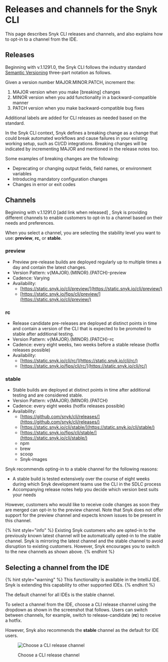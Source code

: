 # Releases and channels for the Snyk CLI

This page describes Snyk CLI releases and channels, and also explains how to opt-in to a channel from the IDE.

## Releases

Beginning with v.1.1291.0, the Snyk CLI follows the industry standard [Semantic Versioning](https://semver.org/) three-part notation as follows.

Given a version number MAJOR.MINOR.PATCH, increment the:

1. MAJOR version when you make \[breaking] changes
2. MINOR version when you add functionality in a backward-compatible manner
3. PATCH version when you make backward-compatible bug fixes

Additional labels are added for CLI releases as needed based on the standard.

In the Snyk CLI context, Snyk defines a breaking change as a change that could break automated workflows and cause failures in your existing working setup, such as CI/CD integrations. Breaking changes will be indicated by incrementing MAJOR and mentioned in the release notes too.

Some examples of breaking changes are the following:

* Deprecating or changing output fields, field names, or environment variables
* Introducing mandatory configuration changes
* Changes in error or exit codes

## Channels

Beginning with v.1.1291.0 \[add link when released] , Snyk is providing different channels to enable customers to opt-in to a channel based on their needs and preferences.

When you select a channel, you are selecting the stability level you want to use: **preview**, **rc,** or **stable**.

### preview&#x20;

* Preview pre-release builds are deployed regularly up to multiple times a day and contain the latest changes.
* Version Pattern: v{MAJOR}.{MINOR}.{PATCH}-preview
* Cadence: Varying
* Availability:
  * [https://static.snyk.io/cli/preview/](https://static.snyk.io/cli/preview/)
  * [https://static.snyk.io/fips/cli/preview/](https://static.snyk.io/cli/preview/)

### rc&#x20;

* Release candidate pre-releases are deployed at distinct points in time and contain a version of the CLI that is expected to be promoted to stable after additional testing.
* Version Pattern: v{MAJOR}.{MINOR}.{PATCH}-rc
* Cadence: every eight weeks, two weeks before a stable release (hotfix releases possible)
* Availability:
  * [https://static.snyk.io/cli/rc/](https://static.snyk.io/cli/rc/)
  * [https://static.snyk.io/fips/cli/rc/](https://static.snyk.io/cli/rc/)

### **stable**&#x20;

* Stable builds are deployed at distinct points in time after additional testing and are considered stable.
* Version Pattern: v{MAJOR}.{MINOR}.{PATCH}
* Cadence: every eight weeks (hotfix releases possible)
* Availability:
  * [https://github.com/snyk/cli/releases/](https://github.com/snyk/cli/releases/)
  * [https://static.snyk.io/cli/stable/](https://static.snyk.io/cli/stable/)
  * [https://static.snyk.io/fips/cli/stable/](https://static.snyk.io/cli/stable/)
  * npm
  * brew
  * scoop
  * Snyk-images

Snyk recommends opting-in to a stable channel for the following reasons:

* A stable build is tested extensively over the course of eight weeks during which Snyk development teams use the CLI in the SDLC process
* Accompanying release notes help you decide which version best suits your needs

However, customers who would like to receive code changes as soon they are merged can opt-in to the preview channel. Note that Snyk does not offer support for the preview channel and expects known issues to be present in this channel.

{% hint style="info" %}
Existing Snyk customers who are opted-in to the previously known latest channel will be automatically opted-in to the stable channel. Snyk is mirroring the latest channel and the stable channel to avoid disruption to existing customers. However, Snyk encourages you to switch to the new channels as shown above.
{% endhint %}

## Selecting a channel from the IDE

{% hint style="warning" %}
This functionality is available in the IntelliJ IDE. Snyk is extending this capability to other supported IDEs.
{% endhint %}

The default channel for all IDEs is the stable channel.

To select a channel from the IDE, choose a CLI release channel using the dropdown as shown in the screenshot that follows. Users can switch between channels, for example, switch to release-candidate (**rc**) to receive a hotfix.&#x20;

However, Snyk also recommends the **stable** channel as the default for IDE users.

<figure><img src="https://lh7-us.googleusercontent.com/RPWcJ4UOtDfSqXNn0V11tljHUDmz3blBCUlK8U3uAtUaodbKi4KYLeHFrqKSdQxGjlLy8VS07DsGAgsEixHnofj6igcaSduNKgdi2GTCi9FcpfuuGha5hnyVm6xypSuh2bgmpKXBQTMyUtUNL_i3RdQ" alt="Choose a CLI release channel"><figcaption><p>Choose a CLI release channel</p></figcaption></figure>
